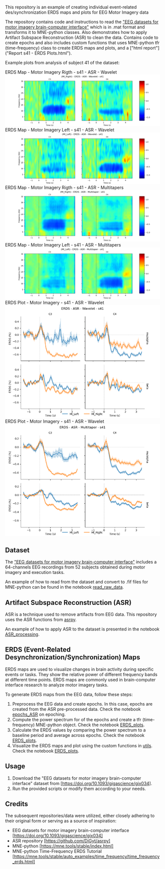This repository is an example of creating individual event-related des/synchronization ERDS maps and plots for EEG Motor Imagery data

The repository contains code and instructions to read the ["EEG datasets for motor imagery brain-computer interface"](https://doi.org/10.1093/gigascience/gix034) which is in .mat format and transforms it to MNE-python classes. Also demonstrates how to apply Artifact Subspace Reconstruction (ASR) to clean the data. Contains code to create epochs and also includes custom functions that uses MNE-python tfr (time-frequency) class to create ERDS maps and plots, and a ["html report"]("Report s41 - ERDS Plots.html").

Example plots from analysis of subject 41 of the dataset: 

ERDS Map - Motor Imagery Rigth - s41 - ASR - Wavelet 
![](fig1.png)
ERDS Map - Motor Imagery Left - s41 - ASR - Wavelet 
![](fig2.png)
ERDS Map - Motor Imagery Rigth - s41 - ASR - Multitapers 
![](fig3.png)
ERDS Map - Motor Imagery Left - s41 - ASR - Multitapers 
![](fig4.png)
ERDS Plot - Motor Imagery - s41 - ASR - Wavelet 
![](fig5.png)
ERDS Plot - Motor Imagery - s41 - ASR - Wavelet 
![](fig6.png)

## Dataset

The ["EEG datasets for motor imagery brain-computer interface"](https://doi.org/10.1093/gigascience/gix034) includes a 64-channels EEG recordings from 52 subjects obtained during motor imagery and execution tasks.

An example of how to read from the dataset and convert to .fif files for MNE-python can be found in the notebook [read_raw_data](read_raw_data.ipynb).

## Artifact Subspace Reconstruction (ASR)

ASR is a technique used to remove artifacts from EEG data. This repository uses the ASR functions from [asrpy](https://github.com/DiGyt/asrpy).

An example of how to apply ASR to the dataset is presented in the notebook [ASR_processing](ASR_processing.ipynb).

## ERDS (Event-Related Desynchronization/Synchronization) Maps

ERDS maps are used to visualize changes in brain activity during specific events or tasks. They show the relative power of different frequency bands at different time points. ERDS maps are commonly used in brain-computer interface research to analyze motor imagery tasks.

To generate ERDS maps from the EEG data, follow these steps:

1. Preprocess the EEG data and create epochs. In this case, epochs are created from the ASR pre-processed data. Check the notebook [epochs_ASR](epochs_ASR.ipynb) on epoching.
2. Compute the power spectrum for of the epochs and create a tfr (time-frequency) MNE-python object. Check the notebook [ERDS_plots](ERDS_plots.ipynb).
3. Calculate the ERDS values by comparing the power spectrum to a baseline period and average across epochs. Check the notebook [ERDS_plots](ERDS_plots.ipynb).
4. Visualize the ERDS maps and plot using the custom functions in [utils](utils/utils.py). Check the notebook [ERDS_plots](ERDS_plots.ipynb).

## Usage

1. Download the "EEG datasets for motor imagery brain-computer interface" dataset from [https://doi.org/10.1093/gigascience/gix034].
2. Run the provided scripts or modify them according to your needs.

## Credits

The subsequent repositories/data were utilized, either closely adhering to their original form or serving as a source of inspiration:

- EEG datasets for motor imagery brain-computer interface [https://doi.org/10.1093/gigascience/gix034]
- ASR repository [https://github.com/DiGyt/asrpy]
- MNE-python [https://mne.tools/stable/index.html]
- MNE-python Time-Frequency ERDS Tutorial [https://mne.tools/stable/auto_examples/time_frequency/time_frequency_erds.html]




